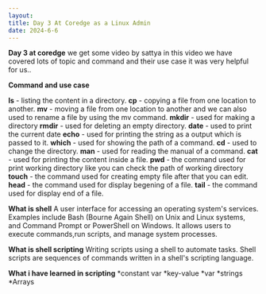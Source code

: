 ```yaml
---
layout:
title: Day 3 At Coredge as a Linux Admin
date: 2024-6-6
---
```


**Day 3 at coredge**
we get some video by sattya in this video we have covered lots of topic and
command and their use case it was very helpful for us..
 
**Command and use case**
 
**ls** - listing the content in a directory.
**cp** - copying a file from one location to another.
**mv** - moving a file from one location to another and we can also used to rename a file by using the mv command.
**mkdir** - used for making a directory
**rmdir** - used for deleting an empty directory.
**date** - used to print the current date
**echo** - used for printing the string as a output which is passed to it.
**which** - used for showing the path of a command.
**cd** - used to change the directory.
**man** - used for reading the manual of a command.
**cat** - used for printing the content inside a file.
**pwd** - the command used for print working directory like you can check the path of working directory
**touch** - the command used for creating empty file after that you can edit.
**head** - the command used for display begening of a file.
**tail** - the command used for display end of a file.
                                                                                
**What is shell**
A user interface for accessing an operating system's services. Examples include Bash 
(Bourne Again Shell) on Unix and Linux systems, and Command Prompt or PowerShell 
on Windows. It allows users to execute commands,run scripts, and manage system processes.
  
**What is shell scripting**
Writing scripts using a shell to automate tasks. Shell scripts are sequences of commands
written in a shell's scripting language.

**What i have learned in scripting**
*constant var
*key-value
*var
*strings
*Arrays

